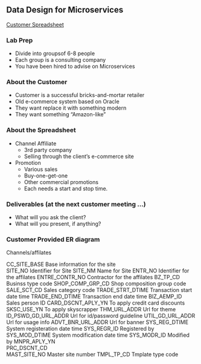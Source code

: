 ## Data Design for Microservices

[Customer Spreadsheet](https://github.com/wrbaldwin/db-week/blob/master/docs/D04S07_Lab-Building-Scalable-Microservices.xlsx)

### Lab Prep
* Divide into groupsof 6-8 people
* Each group is a consulting company
* You have been hired to advise on Microservices

### About the Customer 
* Customer is a successful bricks-and-mortar retailer
* Old e-commerce system based on Oracle
* They want replace it with something modern
* They want something “Amazon-like”

### About the Spreadsheet
* Channel Affiliate
   * 3rd party company
   * Selling through the client’s e-commerce site
* Promotion
   * Various sales
   * Buy-one-get-one
   * Other commercial promotions
   * Each needs a start and stop time.
### Deliverables (at the next customer meeting ...)
* What will you ask the client?
* What will you present, if anything?

### Customer Provided ER diagram

Channels/affilates

CC_SITE_BASE	Base information for the site	
	SITE_NO	Identifier for Site
	SITE_NM	Name for Site
	ENTR_NO	Identifier for the affilates
	ENTRE_CONTR_NO	Contractor for the affilates
	BZ_TP_CD	Businss type code
	SHOP_COMP_GRP_CD	Shop composition group code
	SALE_SCT_CD	Sales category code
	TRADE_STRT_DTIME	Transaction start date time
	TRADE_END_DTIME	Transaction end date time
	BIZ_AEMP_ID	Sales person ID
	CARD_DSCNT_APLY_YN	To apply credit card discounts
	SKSC_USE_YN	To apply skyscrapper
	THM_URL_ADDR	Url for theme
	ID_PSWD_GD_URL_ADDR	Url for id/password guideline
	UTIL_GD_URL_ADDR	Url for usage info
	ADVT_BNR_URL_ADDR	Url for banner
	SYS_REG_DTIME	System registeration date time
	SYS_REGR_ID	Registered by
	SYS_MOD_DTIME	System modification date time
	SYS_MODR_ID	Modified by
	MNPR_APLY_YN	
	PRC_DSCNT_CD	
	MAST_SITE_NO	Master site number
	TMPL_TP_CD	Tmplate type code
